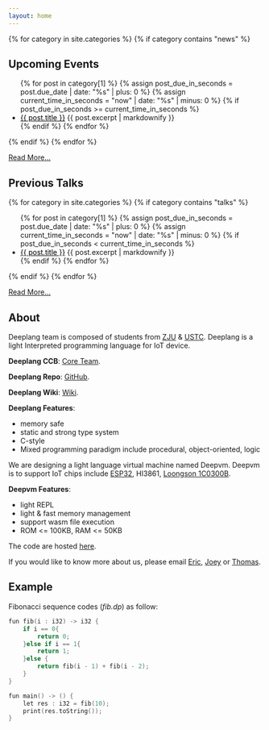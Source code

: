 ```yaml
---
layout: home
---
```


{% for category in site.categories %}
{% if category contains "news" %}

<h2>Upcoming Events</h2>
<ul>
    {% for post in category[1] %}
    {% assign post_due_in_seconds = post.due_date | date: "%s" | plus: 0 %}
    {% assign current_time_in_seconds = "now" | date: "%s" | minus: 0  %}
    {% if post_due_in_seconds >= current_time_in_seconds %}
    <li>
      <a href="{{ post.url }}" style="color:black">{{ post.title }}</a>
      {{ post.excerpt | markdownify }}
    </li>
    {% endif %}
    {% endfor %}
</ul>
{% endif %}
{% endfor %}

[Read More...](news)

<h2>Previous Talks</h2>

{% for category in site.categories %}
{% if category contains "talks" %} <!-- Take note here!! -->
<ul>
    {% for post in category[1] %}
    {% assign post_due_in_seconds = post.due_date | date: "%s" | plus: 0 %}
    {% assign current_time_in_seconds = "now" | date: "%s" | minus: 0  %}
    {% if post_due_in_seconds < current_time_in_seconds %}
    <li>
      <a href="{{ post.url }}" style="color:black">{{ post.title }}</a>
      {{ post.excerpt | markdownify }}
    </li>
    {% endif %}
    {% endfor %}
</ul>
{% endif %}
{% endfor %}

[Read More...](talks)

<h2>About</h2>

Deeplang team is composed of students from [ZJU](http://www.zju.edu.cn/) & [USTC](https://www.ustc.edu.cn/). Deeplang is a light Interpreted programming language for IoT device.

**Deeplang CCB**: [Core Team](https://github.com/deeplang-org/deeplang/wiki/CCB-Memnbers).

**Deeplang Repo**:  [GitHub](https://github.com/deeplang-org/deeplang).

**Deeplang Wiki**: [Wiki](https://github.com/deeplang-org/deeplang/wiki).

**Deeplang Features**:

- memory safe
- static and strong type system
- C-style
- Mixed programming paradigm include procedural, object-oriented, logic

We are designing a light language virtual machine named Deepvm. Deepvm is to support IoT chips include [ESP32](https://www.espressif.com/en/products/socs/esp32), HI3861, [Loongson 1C0300B](http://www.loongson.cn/product/cpu/1/Loongson1C.html).

**Deepvm Features**:

- light REPL
- light & fast memory management
- support wasm file execution
- ROM <= 100KB, RAM <= 50KB

The code are hosted [here](https://github.com/deeplang-org/deeplang).

If you would like to know more about us, please email [Eric](mailto:swubear@163.com), [Joey](mailto:joey.teng.dev@gmail.com) or [Thomas](mailto:wenzhang5800@gmail.com).

## Example

Fibonacci sequence codes (*fib.dp*) as follow:

```C
fun fib(i : i32) -> i32 {
    if i == 0{
        return 0;
    }else if i == 1{
        return 1;
    }else {
        return fib(i - 1) + fib(i - 2);
    }
}

fun main() -> () {
    let res : i32 = fib(10);
    print(res.toString());
}
```
